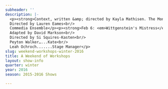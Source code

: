 ```yaml
---
subheader: ''
description: |-
  <p><strong>Context, written &amp; directed by Kayla Mathisen. The Monkey's Paw, written by W. W. Jacobs, adapted &amp; directed by Brandon McCallister.</strong></p> <p>Weekend of Workshops offers a stage to directors, devisers and performers to exercise and explore their craft. This Winter, directors probe the depths of the human experience from honest explorations of romantic relationships to raw portrayals of complex family dynamics. Audiences will encounter new work and old, devised and revised. A Weekend of Workshops commits each and every inhabitant of this intimate space to the expansion of the limits of their artistry.</p> <p><strong>Kayla Mathisen</strong> (Director) is a fourth-year in the College majoring in Law, Letters, and Society with a minor in Creative Writing. She wrote and directed <em>Context</em>. She has also directed an abbreviated <em>No Exit</em>, and wrote and directed <em>Comedia Goes West.</em></p><p><strong>Kennedy Green </strong>(Jeanie) is a student in the College.</p><p><strong>Elise Lemp</strong> (Petey) is a first-year in the College majoring in Biological Science. Previous acting credits include <em>Romeo and Juliet</em> (Nurse) and <em>Annie</em> (Miss Hannigan).</p><p><strong>Joshua Maymir </strong>(Martin) is a first-year in the College who is considering a major in Biochemistry. Theater[24] introduced him to the magic that is University Theater, and he looks forward to participating in future productions with the group.</p><p><strong>Juhi Muthal </strong>(Sierra) is a first-year in the College potentially majoring in Psychology and Statistics.</p><p><strong>Charlie Lovejoy </strong>(Stage Manager) is a second-year prospective English literature and TAPS double-major who is currently also the floor manager for <em>By the Bog of Cats</em>. In UT, Charlie has stage managed <em>Miss Julie</em>, assistant stage managed <em>Amadeus</em> and <em>The Effect of Gamma Rays on Man-in-the-Moon Marigolds</em>, designed and curated for Theatre[24], and been a stagehand and assistant props designer for <em>Closer.</em> Charlie is currently serving as a member of UT Committee. Before coming to college, Charlie stage managed seventeen productions through community, professional, and school theatre.</p><p> </p><p><strong>Brandon McCallister </strong>(Director) is a second-year in the College double majoring in TAPS and Comparative Human Development. Previous credits include <em>Twelfth Night</em> (Stage Manager), <em>Henry V </em>and <em>Richard II</em> (ASM), and <em>Love's Labour's Lost </em>(Assistant Director).</p><p><strong>Natalie Pasquinelli </strong>(Mrs. White) is a student in the College.</p><p><strong>Nate Chandler </strong>(Mr. White) is a first-year in the College. This is his first UT show. He is very excited for <em>The Monkey's Paw</em>! Nate also plays football on the UChicago varsity football team.</p><p><strong>Joshua Mark </strong>(Sergeant-Major Morris/Man) is a second-year in the College majoring in Geography. Previous acting credits include <em>Almondseed/Almondella</em> (King Tobias).</p><p><strong>Saisha Talwar</strong> (Jane White) is a first-year in the College. She is a potential Public Policy and Global Studies double major. Last quarter, she was involved in the UT production of <em>Twelfth Night</em>.</p><p><strong>Olivia Malone </strong>(Stage Manager) is a first-year prospective Computer Science major in the College. She has been involved in stage management for four years and was the Assistant Stage Manager for <em>Urinetown</em> last quarter.</p> <p> </p><p><strong>Molly Becker </strong>(Production Manager) is a third-year in the College majoring in ISHum. Previous production management credits include <em>Cabaret </em>(APM), <em>Closer </em>(APM), <em>The Effect of Gamma Rays on Man-in-the-Moon Marigolds </em>(APM) and the Fall 2015 Weekend of Workshops (PM).</p><p><strong>Stephanie Slaven-Ruffing</strong> (Sound Designer) is a student in the College.</p><p><strong>Hex Bean </strong>(Lighting Designer) is a student in the College.</p><p><span><strong>Natalie Wagner </strong>(</span><span>UT Committee Liaison) is a student in the College.</span></p><p><strong>Lauren Eames</strong> (Tech Staff Liaison) is a third-year in the College majoring in Religious Studies with a minor in Art History. She is the assistant north campus theater manager for the Department of Theater and Performance Studies, has participated in a wide variety of shows in a wide variety of roles for University Theater, and is an ensemble member with U of C Commedia.</p><p><strong>Feb 4-5: UofC Commedia presents: </strong><em><strong>UofC Commedia</strong></em><br/>
  Directed by Lauren Eames<br/>
  Commedia Ensemble</p><p><strong>Feb 6: <em>Wittgenstein's Mistress</em></strong><br/>
  Adapted by David Markson<br/>
  Directed by Si Squires-Kasten<br/>
  Peyton Walker…...Kate<br/>
  Leah Ochroch.......Stage Manager</p>
slug: weekend-workshops-winter-2016
title: A Weekend of Workshops
layout: show-info
quarter: winter
year: 2016
season: 2015-2016 Shows

---
```

